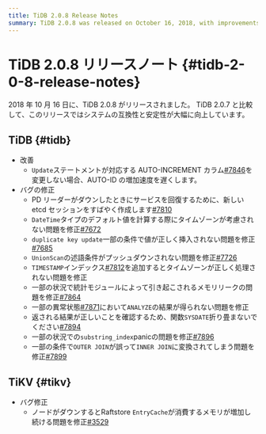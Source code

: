 ```yaml
---
title: TiDB 2.0.8 Release Notes
summary: TiDB 2.0.8 was released on October 16, 2018, with improvements in system compatibility and stability. The release includes various bug fixes for TiDB and TiKV, addressing issues related to AUTO-ID, etcd session recovery, time zone handling, memory leaks, and join conversions. The TiKV bug fix resolves the increasing memory consumption by Raftstore EntryCache when a node goes down.
---
```


# TiDB 2.0.8 リリースノート {#tidb-2-0-8-release-notes}

2018 年 10 月 16 日に、TiDB 2.0.8 がリリースされました。 TiDB 2.0.7 と比較して、このリリースではシステムの互換性と安定性が大幅に向上しています。

## TiDB {#tidb}

-   改善
    -   `Update`ステートメントが対応する AUTO-INCREMENT カラム[#7846](https://github.com/pingcap/tidb/pull/7846)を変更しない場合、AUTO-ID の増加速度を遅くします。
-   バグの修正
    -   PD リーダーがダウンしたときにサービスを回復するために、新しい etcd セッションをすばやく作成します[#7810](https://github.com/pingcap/tidb/pull/7810)
    -   `DateTime`タイプのデフォルト値を計算する際にタイムゾーンが考慮されない問題を修正[#7672](https://github.com/pingcap/tidb/pull/7672)
    -   `duplicate key update`一部の条件で値が正しく挿入されない問題を修正[#7685](https://github.com/pingcap/tidb/pull/7685)
    -   `UnionScan`の述語条件がプッシュダウンされない問題を修正[#7726](https://github.com/pingcap/tidb/pull/7726)
    -   `TIMESTAMP`インデックス[#7812](https://github.com/pingcap/tidb/pull/7812)を追加するとタイムゾーンが正しく処理されない問題を修正
    -   一部の状況で統計モジュールによって引き起こされるメモリリークの問題を修正[#7864](https://github.com/pingcap/tidb/pull/7864)
    -   一部の異常状態[#7871](https://github.com/pingcap/tidb/pull/7871)において`ANALYZE`の結果が得られない問題を修正
    -   返される結果が正しいことを確認するため、関数`SYSDATE`折り畳まないでください[#7894](https://github.com/pingcap/tidb/pull/7894)
    -   一部の状況での`substring_index`panicの問題を修正[#7896](https://github.com/pingcap/tidb/pull/7896)
    -   一部の条件で`OUTER JOIN`が誤って`INNER JOIN`に変換されてしまう問題を修正[#7899](https://github.com/pingcap/tidb/pull/7899)

## TiKV {#tikv}

-   バグ修正
    -   ノードがダウンするとRaftstore `EntryCache`が消費するメモリが増加し続ける問題を修正[#3529](https://github.com/tikv/tikv/pull/3529)
